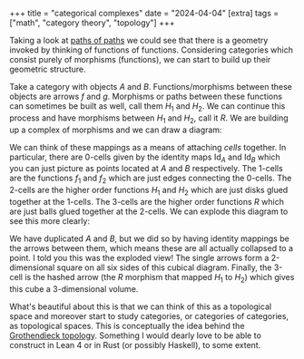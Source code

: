 +++
title = "categorical complexes"
date = "2024-04-04"
[extra]
tags = ["math", "category theory", "topology"]
+++

Taking a look at [paths of paths](/braindump/#path-of-paths) we could see that there is a geometry invoked by thinking of functions of functions.
Considering categories which consist purely of morphisms (functions), we can start to build up their geometric structure.

Take a category with objects $A$ and $B$.
Functions/morphisms between these objects are arrows $f$ and $g$. 
Morphisms or paths between these functions can sometimes be built as well, call them $H_1$ and $H_2$.
We can continue this process and have morphisms between $H_1$ and $H_2$, call it $R$.
We are building up a complex of morphisms and we can draw a diagram:
<script type="text/tikz">


\tikzset{every picture/.style={line width=0.75pt}} %set default line width to 0.75pt        

\begin{tikzpicture}[x=0.75pt,y=0.75pt,yscale=-1,xscale=1]
%uncomment if require: \path (0,316); %set diagram left start at 0, and has height of 316

%Curve Lines [id:da487146387200325] 
\draw [color={rgb, 255:red, 107; green, 201; blue, 223 }  ,draw opacity=1 ]   (191,180) .. controls (221.07,249.46) and (348.78,249.18) .. (380.08,182.05) ;
\draw [shift={(381,180)}, rotate = 113.19] [fill={rgb, 255:red, 107; green, 201; blue, 223 }  ,fill opacity=1 ][line width=0.08]  [draw opacity=0] (10.72,-5.15) -- (0,0) -- (10.72,5.15) -- (7.12,0) -- cycle    ;
%Curve Lines [id:da1945322864470762] 
\draw [color={rgb, 255:red, 107; green, 201; blue, 223 }  ,draw opacity=1 ]   (191,140) .. controls (221.07,70.86) and (349.76,70.17) .. (380.11,137.93) ;
\draw [shift={(381,140)}, rotate = 247.71] [fill={rgb, 255:red, 107; green, 201; blue, 223 }  ,fill opacity=1 ][line width=0.08]  [draw opacity=0] (10.72,-5.15) -- (0,0) -- (10.72,5.15) -- (7.12,0) -- cycle    ;
%Curve Lines [id:da4801088212544069] 
\draw [color={rgb, 255:red, 107; green, 201; blue, 223 }  ,draw opacity=1 ]   (271.37,101.45) .. controls (258.96,104.64) and (250.73,117.08) .. (246.39,132.52) .. controls (243.99,141.04) and (242.79,150.51) .. (242.78,159.97) .. controls (242.78,160.02) and (242.78,160.07) .. (242.78,160.12) .. controls (242.78,183.51) and (249.95,207.05) .. (264.73,215.81) .. controls (266.14,216.65) and (267.62,217.34) .. (263.8,215.23)(270.63,98.55) .. controls (257.33,101.96) and (248.19,115.02) .. (243.5,131.7) .. controls (241.03,140.48) and (239.79,150.22) .. (239.78,159.97) .. controls (239.78,160.02) and (239.78,160.07) .. (239.78,160.12) .. controls (239.78,184.78) and (247.73,209.23) .. (263.2,218.39) .. controls (264.78,219.33) and (266.44,220.11) .. (262.77,218.13) ;
\draw [shift={(271,220)}, rotate = 193.94] [fill={rgb, 255:red, 107; green, 201; blue, 223 }  ,fill opacity=1 ][line width=0.08]  [draw opacity=0] (10.72,-5.15) -- (0,0) -- (10.72,5.15) -- (7.12,0) -- cycle    ;
%Curve Lines [id:da8625179344013716] 
\draw [color={rgb, 255:red, 107; green, 201; blue, 223 }  ,draw opacity=1 ]   (301.37,98.55) .. controls (314.58,101.96) and (323.77,115.01) .. (328.54,131.7) .. controls (331.05,140.47) and (332.35,150.22) .. (332.4,159.96) .. controls (332.4,160.19) and (332.4,160.41) .. (332.4,160.64) .. controls (332.4,185.15) and (324.5,209.33) .. (308.88,218.41) .. controls (307.29,219.34) and (305.62,220.12) .. (309.28,218.18)(300.63,101.45) .. controls (312.96,104.64) and (321.24,117.08) .. (325.66,132.52) .. controls (328.1,141.04) and (329.35,150.51) .. (329.4,159.98) .. controls (329.4,160.2) and (329.4,160.42) .. (329.4,160.64) .. controls (329.4,183.86) and (322.29,207.14) .. (307.38,215.82) .. controls (305.95,216.65) and (304.45,217.34) .. (308.27,215.28) ;
\draw [shift={(301,220)}, rotate = 346.31] [fill={rgb, 255:red, 107; green, 201; blue, 223 }  ,fill opacity=1 ][line width=0.08]  [draw opacity=0] (10.72,-5.15) -- (0,0) -- (10.72,5.15) -- (7.12,0) -- cycle    ;
%Straight Lines [id:da4100065257104788] 
\draw [color={rgb, 255:red, 107; green, 201; blue, 223 }  ,draw opacity=1 ][line width=0.75]    (261,160) -- (308,160) (271,156) -- (271,164)(281,156) -- (281,164)(291,156) -- (291,164)(301,156) -- (301,164) ;
\draw [shift={(311,160)}, rotate = 180] [fill={rgb, 255:red, 107; green, 201; blue, 223 }  ,fill opacity=1 ][line width=0.08]  [draw opacity=0] (10.72,-5.15) -- (0,0) -- (10.72,5.15) -- (7.12,0) -- cycle    ;

% Text Node
\draw (181,152.4) node [anchor=north west][inner sep=0.75pt]  [color={rgb, 255:red, 107; green, 201; blue, 223 }  ,opacity=1 ]  {$A$};
% Text Node
\draw (377,152.4) node [anchor=north west][inner sep=0.75pt]  [color={rgb, 255:red, 107; green, 201; blue, 223 }  ,opacity=1 ]  {$B$};
% Text Node
\draw (281,62.4) node [anchor=north west][inner sep=0.75pt]  [color={rgb, 255:red, 107; green, 201; blue, 223 }  ,opacity=1 ]  {$f_{1}$};
% Text Node
\draw (279,240.4) node [anchor=north west][inner sep=0.75pt]  [color={rgb, 255:red, 107; green, 201; blue, 223 }  ,opacity=1 ]  {$f_{2}$};
% Text Node
\draw (216,150.4) node [anchor=north west][inner sep=0.75pt]  [color={rgb, 255:red, 107; green, 201; blue, 223 }  ,opacity=1 ]  {$H_{1}$};
% Text Node
\draw (336,150.4) node [anchor=north west][inner sep=0.75pt]  [color={rgb, 255:red, 107; green, 201; blue, 223 }  ,opacity=1 ]  {$H_{2}$};
% Text Node
\draw (280,132.4) node [anchor=north west][inner sep=0.75pt]  [color={rgb, 255:red, 107; green, 201; blue, 223 }  ,opacity=1 ]  {$R$};


\end{tikzpicture}
</script>

We can think of these mappings as a means of attaching *cells* together.
In particular, there are $0$-cells given by the identity maps $\operatorname{Id}_A$ and $\operatorname{Id}_B$ which you can just picture as points located at $A$ and $B$ respectively.
The $1$-cells are the functions $f_1$ and $f_2$ which are just edges connecting the $0$-cells.
The $2$-cells are the higher order functions $H_1$ and $H_2$ which are just disks glued together at the $1$-cells.
The $3$-cells are the higher order functions $R$ which are just balls glued together at the $2$-cells.
We can explode this diagram to see this more clearly:
<script type="text/tikz">


\tikzset{every picture/.style={line width=0.75pt}} %set default line width to 0.75pt        

\begin{tikzpicture}[x=0.75pt,y=0.75pt,yscale=-1,xscale=1]
%uncomment if require: \path (0,300); %set diagram left start at 0, and has height of 300

%Straight Lines [id:da5209070161367693] 
\draw [color={rgb, 255:red, 107; green, 201; blue, 223 }  ,draw opacity=1 ]   (142.44,258.26) -- (207.56,211.74) ;
\draw [shift={(210,210)}, rotate = 144.46] [fill={rgb, 255:red, 107; green, 201; blue, 223 }  ,fill opacity=1 ][line width=0.08]  [draw opacity=0] (10.72,-5.15) -- (0,0) -- (10.72,5.15) -- (7.12,0) -- cycle    ;
\draw [shift={(140,260)}, rotate = 324.46] [fill={rgb, 255:red, 107; green, 201; blue, 223 }  ,fill opacity=1 ][line width=0.08]  [draw opacity=0] (10.72,-5.15) -- (0,0) -- (10.72,5.15) -- (7.12,0) -- cycle    ;
%Straight Lines [id:da5217858247647893] 
\draw [color={rgb, 255:red, 107; green, 201; blue, 223 }  ,draw opacity=1 ]   (362.44,258.26) -- (427.56,211.74) ;
\draw [shift={(430,210)}, rotate = 144.46] [fill={rgb, 255:red, 107; green, 201; blue, 223 }  ,fill opacity=1 ][line width=0.08]  [draw opacity=0] (10.72,-5.15) -- (0,0) -- (10.72,5.15) -- (7.12,0) -- cycle    ;
\draw [shift={(360,260)}, rotate = 324.46] [fill={rgb, 255:red, 107; green, 201; blue, 223 }  ,fill opacity=1 ][line width=0.08]  [draw opacity=0] (10.72,-5.15) -- (0,0) -- (10.72,5.15) -- (7.12,0) -- cycle    ;
%Straight Lines [id:da29027455470599506] 
\draw [color={rgb, 255:red, 107; green, 201; blue, 223 }  ,draw opacity=1 ]   (140,270) -- (337,270) ;
\draw [shift={(340,270)}, rotate = 180] [fill={rgb, 255:red, 107; green, 201; blue, 223 }  ,fill opacity=1 ][line width=0.08]  [draw opacity=0] (10.72,-5.15) -- (0,0) -- (10.72,5.15) -- (7.12,0) -- cycle    ;
%Straight Lines [id:da6981739734483432] 
\draw [color={rgb, 255:red, 107; green, 201; blue, 223 }  ,draw opacity=1 ]   (237,200) -- (424,200) ;
\draw [shift={(427,200)}, rotate = 180] [fill={rgb, 255:red, 107; green, 201; blue, 223 }  ,fill opacity=1 ][line width=0.08]  [draw opacity=0] (10.72,-5.15) -- (0,0) -- (10.72,5.15) -- (7.12,0) -- cycle    ;
%Straight Lines [id:da7727115299167708] 
\draw [color={rgb, 255:red, 107; green, 201; blue, 223 }  ,draw opacity=1 ]   (249.13,258.78) -- (311.8,214.01)(250.87,261.22) -- (313.55,216.45) ;
\draw [shift={(320,210)}, rotate = 144.46] [fill={rgb, 255:red, 107; green, 201; blue, 223 }  ,fill opacity=1 ][line width=0.08]  [draw opacity=0] (10.72,-5.15) -- (0,0) -- (10.72,5.15) -- (7.12,0) -- cycle    ;
%Straight Lines [id:da12157034287286872] 
\draw [color={rgb, 255:red, 107; green, 201; blue, 223 }  ,draw opacity=1 ]   (129,257) -- (129,103) ;
\draw [shift={(129,100)}, rotate = 90] [fill={rgb, 255:red, 107; green, 201; blue, 223 }  ,fill opacity=1 ][line width=0.08]  [draw opacity=0] (10.72,-5.15) -- (0,0) -- (10.72,5.15) -- (7.12,0) -- cycle    ;
\draw [shift={(129,260)}, rotate = 270] [fill={rgb, 255:red, 107; green, 201; blue, 223 }  ,fill opacity=1 ][line width=0.08]  [draw opacity=0] (10.72,-5.15) -- (0,0) -- (10.72,5.15) -- (7.12,0) -- cycle    ;
%Straight Lines [id:da3358377263590977] 
\draw [color={rgb, 255:red, 107; green, 201; blue, 223 }  ,draw opacity=1 ]   (348,257) -- (348,103) ;
\draw [shift={(348,100)}, rotate = 90] [fill={rgb, 255:red, 107; green, 201; blue, 223 }  ,fill opacity=1 ][line width=0.08]  [draw opacity=0] (10.72,-5.15) -- (0,0) -- (10.72,5.15) -- (7.12,0) -- cycle    ;
\draw [shift={(348,260)}, rotate = 270] [fill={rgb, 255:red, 107; green, 201; blue, 223 }  ,fill opacity=1 ][line width=0.08]  [draw opacity=0] (10.72,-5.15) -- (0,0) -- (10.72,5.15) -- (7.12,0) -- cycle    ;
%Straight Lines [id:da41171957328981024] 
\draw [color={rgb, 255:red, 107; green, 201; blue, 223 }  ,draw opacity=1 ]   (220,100) -- (220,187) ;
\draw [shift={(220,190)}, rotate = 270] [fill={rgb, 255:red, 107; green, 201; blue, 223 }  ,fill opacity=1 ][line width=0.08]  [draw opacity=0] (10.72,-5.15) -- (0,0) -- (10.72,5.15) -- (7.12,0) -- cycle    ;
%Straight Lines [id:da08848676662938271] 
\draw [color={rgb, 255:red, 107; green, 201; blue, 223 }  ,draw opacity=1 ]   (220,80) -- (220,33) ;
\draw [shift={(220,30)}, rotate = 90] [fill={rgb, 255:red, 107; green, 201; blue, 223 }  ,fill opacity=1 ][line width=0.08]  [draw opacity=0] (10.72,-5.15) -- (0,0) -- (10.72,5.15) -- (7.12,0) -- cycle    ;
%Straight Lines [id:da020083335181518613] 
\draw [color={rgb, 255:red, 107; green, 201; blue, 223 }  ,draw opacity=1 ]   (440,187) -- (440,85.29) -- (440,33) ;
\draw [shift={(440,30)}, rotate = 90] [fill={rgb, 255:red, 107; green, 201; blue, 223 }  ,fill opacity=1 ][line width=0.08]  [draw opacity=0] (10.72,-5.15) -- (0,0) -- (10.72,5.15) -- (7.12,0) -- cycle    ;
\draw [shift={(440,190)}, rotate = 270] [fill={rgb, 255:red, 107; green, 201; blue, 223 }  ,fill opacity=1 ][line width=0.08]  [draw opacity=0] (10.72,-5.15) -- (0,0) -- (10.72,5.15) -- (7.12,0) -- cycle    ;
%Straight Lines [id:da6638383759380284] 
\draw [color={rgb, 255:red, 107; green, 201; blue, 223 }  ,draw opacity=1 ]   (290,220) -- (290,100) (286,210) -- (294,210)(286,200) -- (294,200)(286,190) -- (294,190)(286,180) -- (294,180)(286,170) -- (294,170)(286,160) -- (294,160)(286,150) -- (294,150)(286,140) -- (294,140)(286,130) -- (294,130)(286,120) -- (294,120)(286,110) -- (294,110) ;
%Straight Lines [id:da35789723416170105] 
\draw [color={rgb, 255:red, 107; green, 201; blue, 223 }  ,draw opacity=1 ]   (290,80) -- (290,63) (286,70) -- (294,70) ;
\draw [shift={(290,60)}, rotate = 90] [fill={rgb, 255:red, 107; green, 201; blue, 223 }  ,fill opacity=1 ][line width=0.08]  [draw opacity=0] (10.72,-5.15) -- (0,0) -- (10.72,5.15) -- (7.12,0) -- cycle    ;
%Straight Lines [id:da4774146354604789] 
\draw [color={rgb, 255:red, 107; green, 201; blue, 223 }  ,draw opacity=1 ]   (140.44,78.26) -- (205.56,31.74) ;
\draw [shift={(208,30)}, rotate = 144.46] [fill={rgb, 255:red, 107; green, 201; blue, 223 }  ,fill opacity=1 ][line width=0.08]  [draw opacity=0] (10.72,-5.15) -- (0,0) -- (10.72,5.15) -- (7.12,0) -- cycle    ;
\draw [shift={(138,80)}, rotate = 324.46] [fill={rgb, 255:red, 107; green, 201; blue, 223 }  ,fill opacity=1 ][line width=0.08]  [draw opacity=0] (10.72,-5.15) -- (0,0) -- (10.72,5.15) -- (7.12,0) -- cycle    ;
%Straight Lines [id:da23636599923091772] 
\draw [color={rgb, 255:red, 107; green, 201; blue, 223 }  ,draw opacity=1 ]   (361.45,78.27) -- (427.55,31.73) ;
\draw [shift={(430,30)}, rotate = 144.85] [fill={rgb, 255:red, 107; green, 201; blue, 223 }  ,fill opacity=1 ][line width=0.08]  [draw opacity=0] (10.72,-5.15) -- (0,0) -- (10.72,5.15) -- (7.12,0) -- cycle    ;
\draw [shift={(359,80)}, rotate = 324.85] [fill={rgb, 255:red, 107; green, 201; blue, 223 }  ,fill opacity=1 ][line width=0.08]  [draw opacity=0] (10.72,-5.15) -- (0,0) -- (10.72,5.15) -- (7.12,0) -- cycle    ;
%Straight Lines [id:da05423203638866059] 
\draw [color={rgb, 255:red, 107; green, 201; blue, 223 }  ,draw opacity=1 ]   (138,90) -- (335,90) ;
\draw [shift={(338,90)}, rotate = 180] [fill={rgb, 255:red, 107; green, 201; blue, 223 }  ,fill opacity=1 ][line width=0.08]  [draw opacity=0] (10.72,-5.15) -- (0,0) -- (10.72,5.15) -- (7.12,0) -- cycle    ;
%Straight Lines [id:da8615657007027591] 
\draw [color={rgb, 255:red, 107; green, 201; blue, 223 }  ,draw opacity=1 ]   (230,20) -- (427,20) ;
\draw [shift={(430,20)}, rotate = 180] [fill={rgb, 255:red, 107; green, 201; blue, 223 }  ,fill opacity=1 ][line width=0.08]  [draw opacity=0] (10.72,-5.15) -- (0,0) -- (10.72,5.15) -- (7.12,0) -- cycle    ;
%Straight Lines [id:da5989940502812725] 
\draw [color={rgb, 255:red, 107; green, 201; blue, 223 }  ,draw opacity=1 ]   (248.13,78.78) -- (310.8,34.01)(249.87,81.22) -- (312.55,36.45) ;
\draw [shift={(319,30)}, rotate = 144.46] [fill={rgb, 255:red, 107; green, 201; blue, 223 }  ,fill opacity=1 ][line width=0.08]  [draw opacity=0] (10.72,-5.15) -- (0,0) -- (10.72,5.15) -- (7.12,0) -- cycle    ;

% Text Node
\draw (211,192.4) node [anchor=north west][inner sep=0.75pt]  [color={rgb, 255:red, 107; green, 201; blue, 223 }  ,opacity=1 ]  {$A$};
% Text Node
\draw (121,262.4) node [anchor=north west][inner sep=0.75pt]  [color={rgb, 255:red, 107; green, 201; blue, 223 }  ,opacity=1 ]  {$A$};
% Text Node
\draw (342,262.4) node [anchor=north west][inner sep=0.75pt]  [color={rgb, 255:red, 107; green, 201; blue, 223 }  ,opacity=1 ]  {$B$};
% Text Node
\draw (434,192.4) node [anchor=north west][inner sep=0.75pt]  [color={rgb, 255:red, 107; green, 201; blue, 223 }  ,opacity=1 ]  {$B$};
% Text Node
\draw (212,12.4) node [anchor=north west][inner sep=0.75pt]  [color={rgb, 255:red, 107; green, 201; blue, 223 }  ,opacity=1 ]  {$A$};
% Text Node
\draw (121,82.4) node [anchor=north west][inner sep=0.75pt]  [color={rgb, 255:red, 107; green, 201; blue, 223 }  ,opacity=1 ]  {$A$};
% Text Node
\draw (343,82.4) node [anchor=north west][inner sep=0.75pt]  [color={rgb, 255:red, 107; green, 201; blue, 223 }  ,opacity=1 ]  {$B$};
% Text Node
\draw (435,12.4) node [anchor=north west][inner sep=0.75pt]  [color={rgb, 255:red, 107; green, 201; blue, 223 }  ,opacity=1 ]  {$B$};


\end{tikzpicture}
</script>
We have duplicated $A$ and $B$, but we did so by having identity mappings be the arrows between them, which means these are all actually collapsed to a point. 
I told you this was the exploded view!
The single arrows form a 2-dimensional square on all six sides of this cubical diagram. 
Finally, the 3-cell is the hashed arrow (the $R$ morphism that mapped $H_1$ to $H_2$) which gives this cube a 3-dimensional volume.

What's beautiful about this is that we can think of this as a topological space and moreover start to study categories, or categories of categories, as topological spaces.
This is conceptually the idea behind the [Grothendieck topology](https://en.wikipedia.org/wiki/Grothendieck_topology).
Something I would dearly love to be able to construct in Lean 4 or in Rust (or possibly Haskell), to some extent.